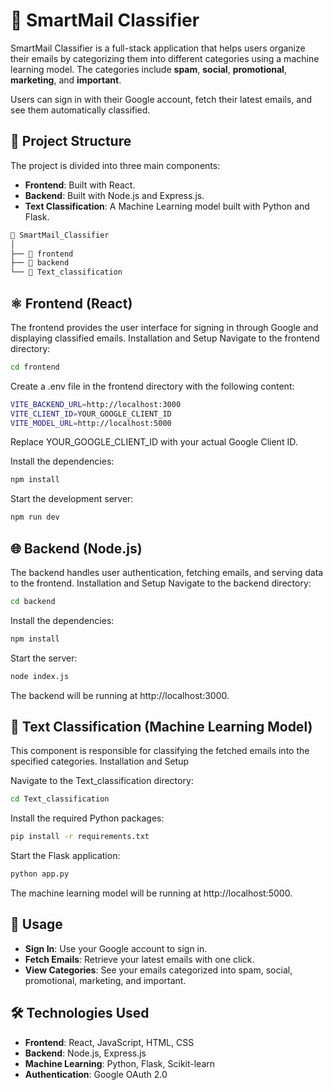 # 📧 SmartMail Classifier

SmartMail Classifier is a full-stack application that helps users organize their emails by categorizing them into different categories using a machine learning model. The categories include **spam**, **social**, **promotional**, **marketing**, and **important**. 

Users can sign in with their Google account, fetch their latest emails, and see them automatically classified.

## 📁 Project Structure

The project is divided into three main components:

- **Frontend**: Built with React.
- **Backend**: Built with Node.js and Express.js.
- **Text Classification**: A Machine Learning model built with Python and Flask.

```bash
📂 SmartMail_Classifier
│
├── 📁 frontend
├── 📁 backend
└── 📁 Text_classification
```

## ⚛️ Frontend (React)

The frontend provides the user interface for signing in through Google and displaying classified emails.
Installation and Setup
Navigate to the frontend directory:
```bash
cd frontend
```

Create a .env file in the frontend directory with the following content:
```bash
VITE_BACKEND_URL=http://localhost:3000
VITE_CLIENT_ID=YOUR_GOOGLE_CLIENT_ID
VITE_MODEL_URL=http://localhost:5000
```
Replace YOUR_GOOGLE_CLIENT_ID with your actual Google Client ID.

Install the dependencies:
```bash
npm install
```
Start the development server:
```bash
npm run dev
```

## 🌐 Backend (Node.js)
The backend handles user authentication, fetching emails, and serving data to the frontend.
Installation and Setup
Navigate to the backend directory:
```bash
cd backend
```

Install the dependencies:
```bash
npm install
```

Start the server:
```bash
node index.js
```
The backend will be running at http://localhost:3000.


## 🧠 Text Classification (Machine Learning Model)
This component is responsible for classifying the fetched emails into the specified categories.
Installation and Setup

Navigate to the Text_classification directory:
```bash
cd Text_classification
```

Install the required Python packages:
```bash
pip install -r requirements.txt
```
Start the Flask application:
```bash
python app.py
```
The machine learning model will be running at http://localhost:5000.


## 🚀 Usage

- **Sign In**: Use your Google account to sign in.
- **Fetch Emails**: Retrieve your latest emails with one click.
- **View Categories**: See your emails categorized into spam, social, promotional, marketing, and important.

## 🛠️ Technologies Used

- **Frontend**: React, JavaScript, HTML, CSS
- **Backend**: Node.js, Express.js
- **Machine Learning**: Python, Flask, Scikit-learn
- **Authentication**: Google OAuth 2.0
